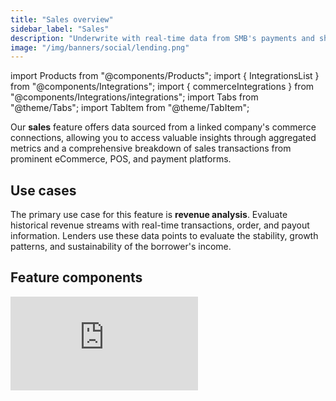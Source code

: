 ```yaml
---
title: "Sales overview"
sidebar_label: "Sales"
description: "Underwrite with real-time data from SMB's payments and shopping platforms"
image: "/img/banners/social/lending.png"
---
```


import Products from "@components/Products";
import { IntegrationsList } from "@components/Integrations";
import { commerceIntegrations } from "@components/Integrations/integrations";
import Tabs from "@theme/Tabs";
import TabItem from "@theme/TabItem";

Our **sales** feature offers data sourced from a linked company's commerce connections, allowing you to access valuable insights through aggregated metrics and a comprehensive breakdown of sales transactions from prominent eCommerce, POS, and payment platforms.

## Use cases

The primary use case for this feature is **revenue analysis**. Evaluate historical revenue streams with real-time transactions, order, and payout information. Lenders use these data points to evaluate the stability, growth patterns, and sustainability of the borrower's income.

## Feature components

<iframe
  src="https://docs.google.com/spreadsheets/d/1VEE7uUH_Q4ZGReonOqfZVT6V4-C40rwsMNEp2K7hOhQ/pubhtml?gid=250863128&amp;single=true&amp;widget=true&amp;headers=false"
  frameborder="0"
  className="googleSheets"
  style={{ height: "550px" }}
/>

## Feature enrichments

#### Metrics

Our metrics include a set of pre-calculated ratios and metrics focused on commerce and sales data that help lenders assess merchant health and evaluate the credit risk of a company. The following table details which metrics are calculated and their formulas:

| Metric                                                                                                          | Description                                                                                                               | How that's translated to Codat data                                                                                                                                                                                                                                                                                                                                                                                                                                             |
| --------------------------------------------------------------------------------------------------------------- | ------------------------------------------------------------------------------------------------------------------------- | ------------------------------------------------------------------------------------------------------------------------------------------------------------------------------------------------------------------------------------------------------------------------------------------------------------------------------------------------------------------------------------------------------------------------------------------------------------------------------- |
| **[Revenue](https://docs.codat.io/lending-api#/operations/get-commerce-revenue-metrics)**                       |                                                                                                                           |                                                                                                                                                                                                                                                                                                                                                                                                                                                                                 |
| Revenue                                                                                                         | The gross revenue for a selected period.                                                                                  | `Revenue = SUM(orderlines.quantity * orderlines.unitPrice)` for the specified period                                                                                                                                                                                                                                                                                                                                                                                            |
| Revenue growth                                                                                                  | The percentage change in revenue between the present period’s value and the previous period's value.                      | `Revenue growth % change = ((b-a)/a) * 100` compared to the previous period. <br/> a. previous month's revenue, <br/> b. current month's revenue.                                                                                                                                                                                                                                                                                                                               |
| **[Orders](https://docs.codat.io/lending-api#/operations/get-commerce-orders-metrics)**                         |                                                                                                                           |                                                                                                                                                                                                                                                                                                                                                                                                                                                                                 |
| Number of orders                                                                                                | The number of orders for a specific period.                                                                               | `Number of orders = COUNT(orders)` for that period                                                                                                                                                                                                                                                                                                                                                                                                                              |
| Order value                                                                                                     | The sum of the values of all orders over a specific period.                                                               | `Value of orders = SUM(orders.totalAmount)` for that period                                                                                                                                                                                                                                                                                                                                                                                                                     |
| Average order value                                                                                             | The average order value over a specified period.                                                                          | `Average order value = a / b` for that period. <br/> a. order value, <br/> b. COUNT(orders).                                                                                                                                                                                                                                                                                                                                                                                    |
| **[Refunds](https://docs.codat.io/lending-api#/operations/get-commerce-refunds-report)**                        |                                                                                                                           |                                                                                                                                                                                                                                                                                                                                                                                                                                                                                 |
| Number of refunds                                                                                               | The number of orders where the `totalRefund` field is NOT NULL.                                                           | `Number of refunds = COUNT(orders)` for the selected period where `totalRefund > 0` for the selected period                                                                                                                                                                                                                                                                                                                                                                     |
| Value of refunds                                                                                                | The sum of all refunds over a specified period.                                                                           | `Value of refunds = SUM(orders.totalRefund)` for the selected period, always expressed as a negative value                                                                                                                                                                                                                                                                                                                                                                      |
| Refund rate                                                                                                     | The number of refunds compared with the number of orders over a specific period.                                          | `Refund rate = a / b` for that period. <br/> a. number of refunds, <br/> b. number of orders.                                                                                                                                                                                                                                                                                                                                                                                   |
| **[Customer retention](https://docs.codat.io/lending-api#/operations/get-commerce-customer-retention-metrics)** |                                                                                                                           |                                                                                                                                                                                                                                                                                                                                                                                                                                                                                 |
| Existing customers                                                                                              | COUNT of unique customers where they have placed orders in the specified period AND any previous period                   | `Existing customers = COUNT(customers)` who placed orders in the specified period and any previous period                                                                                                                                                                                                                                                                                                                                                                       |
| New customers                                                                                                   | COUNT of unique customers where they have placed orders in the specified period AND NONE in any previous period.          | `New customers = COUNT(customers)` who placed orders in the specified period only                                                                                                                                                                                                                                                                                                                                                                                               |
| Total customers                                                                                                 | SUM of Existing and New customers.                                                                                        | `Total customers = a + b`. <br/> a. new customers, <br/> b. existing customers.                                                                                                                                                                                                                                                                                                                                                                                                 |
| Retention rate                                                                                                  | The percentage of existing customers within the period compared to the total customers at the end of the previous period. | `Retention rate = (a/(b + c)) * 100` <br/> a. COUNT(customers): current period's existing customers, i.e. customers who have placed their very first order before the current period <br/> b. COUNT(customers): previous period's existing customers, i.e. customers who have placed their very first order before the previous period <br/> c. COUNT(customers): previous period's new customers, i.e. customers who have placed their very first order in the previous period |
| Repeat rate                                                                                                     | The percentage of existing customers to total customers over the specified period.                                        | `Repeat rate = (a / a + b) * 100` <br/> a. COUNT(customers): current period's existing customers, i.e. customers who have placed their very first order before the current period <br/> b. COUNT(customers): current period's new customers, i.e. customers who have placed their very first order in the current period                                                                                                                                                        |
| **[Lifetime value](https://docs.codat.io/lending-api#/operations/get-commerce-lifetime-value-metrics)**         |                                                                                                                           |                                                                                                                                                                                                                                                                                                                                                                                                                                                                                 |
| Lifetime value                                                                                                  | The revenue a business can expect from a paying customer during their time as a paying customer.                          | `Lifetime value = a * b * c` <br/> a. Average order value for that period <br/> b. `COUNT(orders) / COUNT(customers)`: average number of orders per customer, for that period <br/> c. `Average customer lifespan`: average difference in days between the last and first orders in a specified period, for all customers.                                                                                                                                                      |

## Supported outputs

You can retrieve the data read and enriched by the feature by calling the **sales** [endpoints of our API](/lending-api#/).

For example, recurring revenue-based lenders seeking to evaluate month-on-month growth can utilize the [Get commerce revenue metrics](/lending-api#/operations/get-commerce-revenue-metrics) endpoint.

<Tabs groupId="language">

<TabItem value="nodejs" label="TypeScript">

```javascript
type RevenueGrowth {
  month: string;
  growthRate: number;
}

const now = new Date();
// Convert date to dd-mm-yyyy format
let formattedDate = `${now.getUTCDate().toString().padStart(2, '0')}-`;
formattedDate += `${(now.getUTCMonth() + 1).toString().padStart(2, '0')}-`;
formattedDate += `${now.getUTCFullYear()}`;

const revenueResponse = await lendingClient.sales.metrics.getRevenue({
    companyId: companyId,
    connectionId: connectionId,
    numberOfPeriods: 12,
    periodLength: 1,
    periodUnit: PeriodUnit.Month,
    reportDate: formattedDate,
    includeDisplayNames: true // Make accessing data easier
  });

if (revenueResponse.statusCode != 200) {
  throw new Error("Could not get revenue report")
}

// Revenue metrics contain two components: zeroth element is revenue and
// the first element is growth percentage compared to previous period.
const growthMonthOnMonth: RevenueGrowth[] = revenueResponse.commerceReport.reportData.map(x => ({
  month: x.itemDisplayName,
  growthRate: x.components[1].measures[0].value
}));

const growthRateAverage = growthMonthOnMonth.reduce((total, next) => total + next.growthRate) / growthMonthOnMonth.length;

if(growthRateAverage < growthRateThreshold){
  console.log('Prospective borrower does not qualify for a loan')
}
```

</TabItem>

<TabItem value="python" label="Python">

```python
@dataclass
class RevenueGrowth:
  month: str
  growth_rate: Decimal

# Convert date to dd-mm-yyyy format
formatted_date = datetime.utcnow().strftime("%d-%m-%Y")

revenue_request = operations.GetCommerceRevenueMetricsRequest(
    company_id=company_id,
    connection_id=connection_id,
    number_of_periods=12,
    period_length=1,
    period_unit=shared.PeriodUnit.MONTH,
    report_date=formatted_date,
    include_display_names=True # Make accessing data easier
)

revenue_response = lending_client.sales.metrics.get_revenue(revenue_request)

if revenue_response.status_code != 200:
  raise Exception('Could not get revenue report')

# Revenue metrics contain two components: zeroth element is revenue and
# the first element is growth percentage compared to previous period.

growth_month_on_month = []
for x in revenue_response.commerce_report.report_data:
  growth_month_on_month.append(RevenueGrowth(
    month=x.item_display_name,
    growth_rate=x.components[1].measures[0].value
  ))

growth_rate_average = sum(x.growth_rate for x in growth_month_on_month) / len(growth_month_on_month)

if growth_rate_average < growth_rate_threshold:
  print('Prospective borrower does not qualify for a loan')
```

</TabItem>

<TabItem value="csharp" label="C#">

```csharp
public record RevenueGrowth(string Month, decimal GrowthRate);

// Convert date to dd-mm-yyyy format
var formattedDate = DateTime.UtcNow.ToString("dd-MM-yyyy");

var revenueResponse = await lendingClient.Sales.Metrics.GetRevenueAsync(new() {
    CompanyId = companyId,
    ConnectionId = connectionId,
    NumberOfPeriods = 12,
    PeriodLength = 1,
    PeriodUnit = PeriodUnit.Month,
    ReportDate = formattedDate,
    IncludeDisplayNames: true // Make accessing data easier
});

if (revenueResponse.StatusCode != 200) {
  throw new Exception("Could not get revenue report");
}

// Revenue metrics contain two components: zeroth element is revenue and
// the first element is growth percentage compared to previous period.
var growthMonthOnMonth = revenueResponse.CommerceReport.ReportData.Select(x => new RevenueGrowth(){
  Month = x.ItemDisplayName,
  GrowthRate = x.Components[1].Measures[0].Value
});

const growthRateAverage = growthMonthOnMonth.Average(x => x.GrowthRate);
if(growthRateAverage < growthRateThreshold){
  Console.WriteLine('Prospective borrower does not qualify for a loan');
}
```

</TabItem>

<TabItem value="go" label="Go">

```go
type RevenueGrowth struct {
  Month string
  GrowthRate float64
}

// Convert date to dd-mm-yyyy format
now := time.Now().UTC()
formattedDate := now.Format("28-11-2023")

ctx := context.Background()
revenueResponse, err := lendingClient.Sales.Metrics.GetRevenue(ctx,
  operations.GetCommerceRevenueMetricsRequest{
    CompanyID: companyID,
    ConnectionID: connectionID,
    NumberOfPeriods: 12,
    PeriodLength: 1,
    PeriodUnit: shared.PeriodUnitMonth,
    ReportDate: formattedDate,
    IncludeDisplayNames: true // Make accessing data easier
})

if err == nil && revenueResponse.StatusCode == 200 {
  growthMonthOnMonth := []RevenueGrowth{}

  // Revenue metrics contain two components: zeroth element is revenue and
  // the first element is growth percentage compared to previous period.
  for _, period := range revenueResponse.CommerceReport.ReportData {
    month := period.ItemDisplayName
    growthRate, _ := period.Components[1].Measures[0].Value.Float64()
		growthMonthOnMonth = append(growthMonthOnMonth, RevenueGrowth{month, growthRate})
  }

  growthRateSum := 0.0
  for _, period := range growthMonthOnMonth {
    growthRateSum += period.GrowthRate
  }

  growthRateAverage := growthRateSum / float64(len(growthMonthOnMonth));
  if growthRateAverage < growthRateThreshold {
    fmt.Println("Prospective borrower does not qualify for a loan")
  }
}
```

</TabItem>

</Tabs>

## Get started

Once you have the Lending solution enabled, configure your instance to work with our sales feature.

#### Configure data sources

Follow the respective guides to set up and enable commerce integrations that will serve as a data source for the feature:

<IntegrationsList integrations={commerceIntegrations} />

#### Enable data types and sync schedule

See how to [enable data types](/core-concepts/data-type-settings#override-the-default-sync-settings) and ensure the following data types have been switched on:

- Customers `commerce-customers`
- Disputes `commerce-disputes`
- Locations `commerce-locations`
- Orders `commerce-orders`
- Payment methods `commerce-paymentMethods`
- Payments `commerce-payments`
- Products `commerce-products`
- Product categories `commerce-productCategories`
- Transactions `commerce-transactions`

Configure the solution to refresh data when you need it by [setting a synchronization frequency](/core-concepts/data-type-settings#choose-a-synchronization-frequency). We recommend setting it to a daily or a monthly sync.

#### Configure webhooks

We recommend you [configure webhook consumers](/using-the-api/webhooks/create-consumer) with the following [event types](/using-the-api/webhooks/event-types) to manage your data pipelines. These webhooks send a message for each `dataType` separately.

- [`read.completed`](/using-the-api/webhooks/event-types)

  This means an issue has occurred when syncing the specified data type, or that data synchronization has completed successfully. Check the `payload.dataTypes[].status` field to determine if the sync was successful or if you need to resolve the issue and [initiate the sync](/using-the-api/queueing-data-syncs#refresh-data) for this dataset again.

- [`read.completed`](/using-the-api/webhooks/event-types)

  This means data has been updated for the specified data type. This can include new, updated, or deleted data. You should then refresh the data in your platform. Check the `payload.dataTypes[].recordsModified` field to determine if records were actually changed.

---

## Read next

- [Financial statements](/lending/features/financial-statements-overview)
